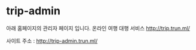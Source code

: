 # trip-admin


아래 홈페이지의 관리자 페이지 입니다.
온라인 여행 대행 서비스 http://trip.trun.ml/

사이트 주소 : http://trip-admin.trun.ml/
